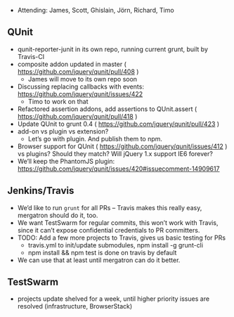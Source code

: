 * Attending: James, Scott, Ghislain, Jörn, Richard, Timo

## QUnit
* qunit-reporter-junit in its own repo, running current grunt, built by Travis-CI
* composite addon updated in master ( https://github.com/jquery/qunit/pull/408 )
  - James will move to its own repo soon
* Discussing replacing callbacks with events: https://github.com/jquery/qunit/issues/422
  - Timo to work on that
* Refactored assertion addons, add assertions to QUnit.assert ( https://github.com/jquery/qunit/pull/418 )
* Update QUnit to grunt 0.4 ( https://github.com/jquery/qunit/pull/423 )
* add-on vs plugin vs extension?
  - Let’s go with plugin. And publish them to npm.
* Browser support for QUnit ( https://github.com/jquery/qunit/issues/412 ) vs plugins? Should they match? Will jQuery 1.x support IE6 forever?
* We’ll keep the PhantomJS plugin: https://github.com/jquery/qunit/issues/420#issuecomment-14909617

## Jenkins/Travis
* We’d like to run `grunt` for all PRs – Travis makes this really easy, mergatron should do it, too.
* We want TestSwarm for regular commits, this won’t work with Travis, since it can’t expose confidential credentials to PR committers.
* TODO: Add a few more projects to Travis, gives us basic testing for PRs
  - travis.yml to init/update submodules, npm install -g grunt-cli
  - npm install && npm test is done on travis by default
* We can use that at least until mergatron can do it better.

## TestSwarm
* projects update shelved for a week, until higher priority issues are resolved (infrastructure, BrowserStack)
